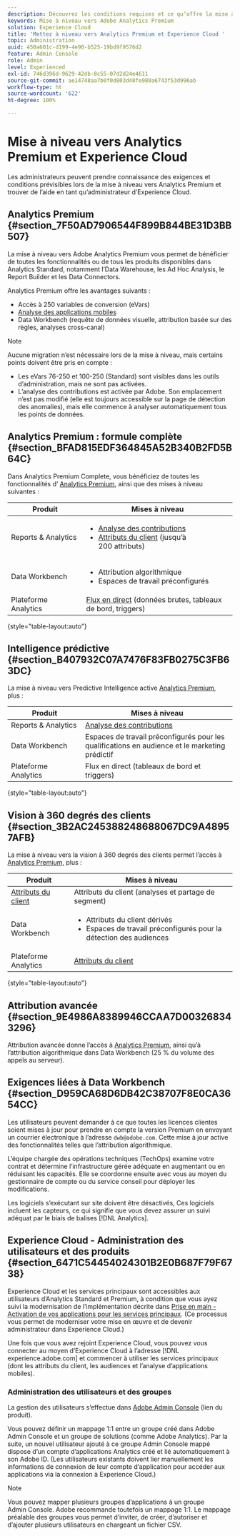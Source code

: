 ```yaml
---
description: Découvrez les conditions requises et ce quʼoffre la mise à niveau vers Analytics Premium.
keywords: Mise à niveau vers Adobe Analytics Premium
solution: Experience Cloud
title: 'Mettez à niveau vers Analytics Premium et Experience Cloud '
topic: Administration
uuid: 450a601c-d199-4e90-b525-19bd9f9576d2
feature: Admin Console
role: Admin
level: Experienced
exl-id: 746d396d-9629-42db-8c55-07d2d24e4611
source-git-commit: ae14748aa7b0f0d803d48fe980a6743f53d996ab
workflow-type: ht
source-wordcount: '622'
ht-degree: 100%

---
```


# Mise à niveau vers Analytics Premium et Experience Cloud

Les administrateurs peuvent prendre connaissance des exigences et conditions prévisibles lors de la mise à niveau vers Analytics Premium et trouver de l’aide en tant qu’administrateur d’Experience Cloud.

## Analytics Premium {#section_7F50AD7906544F899B844BE31D3BB507}

La mise à niveau vers Adobe Analytics Premium vous permet de bénéficier de toutes les fonctionnalités ou de tous les produits disponibles dans Analytics Standard, notamment l’Data Warehouse, les Ad Hoc Analysis, le Report Builder et les Data Connectors.

Analytics Premium offre les avantages suivants :

* Accès à 250 variables de conversion (eVars)
* [Analyse des applications mobiles](https://experienceleague.adobe.com/docs/mobile-services/using/home.html?lang=fr)
* Data Workbench (requête de données visuelle, attribution basée sur des règles, analyses cross-canal)

>[!NOTE]
>
>Aucune migration n’est nécessaire lors de la mise à niveau, mais certains points doivent être pris en compte :
>
>* Les eVars 76-250 et 100-250 (Standard) sont visibles dans les outils d’administration, mais ne sont pas activées.
>* L’analyse des contributions est activée par Adobe. Son emplacement n’est pas modifié (elle est toujours accessible sur la page de détection des anomalies), mais elle commence à analyser automatiquement tous les points de données.


## Analytics Premium : formule complète {#section_BFAD815EDF364845A52B340B2FD5B64C}

Dans Analytics Premium Complete, vous bénéficiez de toutes les fonctionnalités d’ [Analytics Premium](upgrade-to-analytics-premium.md#section_7F50AD7906544F899B844BE31D3BB507), ainsi que des mises à niveau suivantes :

| Produit | Mises à niveau |
|--- |--- |
| Reports &amp; Analytics | <ul><li>[Analyse des contributions](https://experienceleague.adobe.com/docs/analytics/analyze/analysis-workspace/virtual-analyst/contribution-analysis/ca-tokens.html?lang=fr)</li><li>[Attributs du client](attributes.md#concept_ACFEE7C8B8E94875BA0825CDF4913AF1) (jusqu’à 200 attributs)</li></ul> |
| Data Workbench | <ul><li>Attribution algorithmique</li><li>Espaces de travail préconfigurés</li></ul> |
| Plateforme Analytics | [Flux en direct](https://github.com/AdobeDocs/analytics-1.4-apis/blob/master/docs/live-stream-api/index.md) (données brutes, tableaux de bord, triggers) |

{style=&quot;table-layout:auto&quot;}

## Intelligence prédictive {#section_B407932C07A7476F83FB0275C3FB63DC}

La mise à niveau vers Predictive Intelligence active [Analytics Premium](upgrade-to-analytics-premium.md#section_7F50AD7906544F899B844BE31D3BB507), plus :

| Produit | Mises à niveau |
|---|---|
| Reports &amp; Analytics | [Analyse des contributions](https://experienceleague.adobe.com/docs/analytics/analyze/analysis-workspace/virtual-analyst/contribution-analysis/ca-tokens.html?lang=fr) |
| Data Workbench | Espaces de travail préconfigurés pour les qualifications en audience et le marketing prédictif |
| Plateforme Analytics | Flux en direct (tableaux de bord et triggers) |

{style=&quot;table-layout:auto&quot;}

## Vision à 360 degrés des clients {#section_3B2AC245388248688067DC9A48957AFB}

La mise à niveau vers la vision à 360 degrés des clients permet l’accès à [Analytics Premium](upgrade-to-analytics-premium.md#section_7F50AD7906544F899B844BE31D3BB507), plus :

| Produit | Mises à niveau |
|--- |--- |
| [Attributs du client](attributes.md) | Attributs du client (analyses et partage de segment) |
| Data Workbench | <ul><li>Attributs du client dérivés</li><li>Espaces de travail préconfigurés pour la détection des audiences</li></ul> |
| Plateforme Analytics | [Attributs du client](attributes.md) |

{style=&quot;table-layout:auto&quot;}

## Attribution avancée {#section_9E4986A8389946CCAA7D003268343296}

Attribution avancée donne l’accès à [Analytics Premium](upgrade-to-analytics-premium.md#section_7F50AD7906544F899B844BE31D3BB507), ainsi qu’à l’attribution algorithmique dans Data Workbench (25 % du volume des appels au serveur).

## Exigences liées à Data Workbench {#section_D959CA68D6DB42C38707F8E0CA3654CC}

Les utilisateurs peuvent demander à ce que toutes les licences clientes soient mises à jour pour prendre en compte la version Premium en envoyant un courrier électronique à l’adresse `dwb@adobe.com`. Cette mise à jour active des fonctionnalités telles que l’attribution algorithmique.

L’équipe chargée des opérations techniques (TechOps) examine votre contrat et détermine l’infrastructure gérée adéquate en augmentant ou en réduisant les capacités. Elle se coordonne ensuite avec vous au moyen du gestionnaire de compte ou du service conseil pour déployer les modifications.

Les logiciels s’exécutant sur site doivent être désactivés, Ces logiciels incluent les capteurs, ce qui signifie que vous devez assurer un suivi adéquat par le biais de balises [!DNL Analytics].

## Experience Cloud - Administration des utilisateurs et des produits {#section_6471C54454024301B2E0B687F79F6738}

Experience Cloud et les services principaux sont accessibles aux utilisateurs dʼAnalytics Standard et Premium, à condition que vous ayez suivi la modernisation de lʼimplémentation décrite dans [Prise en main - Activation de vos applications pour les services principaux](core-services.md#concept_07ED1D5C64234E77976E6D572E78FB9C). (Ce processus vous permet de moderniser votre mise en œuvre et de devenir administrateur dans Experience Cloud.)

Une fois que vous avez rejoint Experience Cloud, vous pouvez vous connecter au moyen d’Experience Cloud à l’adresse [!DNL experience.adobe.com] et commencer à utiliser les services principaux (dont les attributs du client, les audiences et l’analyse d’applications mobiles).

### Administration des utilisateurs et des groupes

La gestion des utilisateurs s’effectue dans [Adobe Admin Console](https://helpx.adobe.com/fr/enterprise/using/admin-console.html) (lien du produit).

Vous pouvez définir un mappage 1:1 entre un groupe créé dans Adobe Admin Console et un groupe de solutions (comme Adobe Analytics). Par la suite, un nouvel utilisateur ajouté à ce groupe Admin Console mappé dispose dʼun compte dʼapplications Analytics créé et lié automatiquement à son Adobe ID. (Les utilisateurs existants doivent lier manuellement les informations de connexion de leur compte dʼapplication pour accéder aux applications via la connexion à Experience Cloud.)

>[!NOTE]
>
>Vous pouvez mapper plusieurs groupes dʼapplications à un groupe Admin Console. Adobe recommande toutefois un mappage 1:1. Le mappage préalable des groupes vous permet d’inviter, de créer, d’autoriser et d’ajouter plusieurs utilisateurs en chargeant un fichier CSV.
